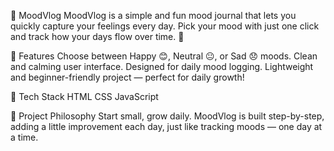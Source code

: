 🌟 MoodVlog
MoodVlog is a simple and fun mood journal that lets you quickly capture your feelings every day.
Pick your mood with just one click and track how your days flow over time. 🌈

📸 Features
Choose between Happy 😊, Neutral 😐, or Sad 😞 moods.
Clean and calming user interface.
Designed for daily mood logging.
Lightweight and beginner-friendly project — perfect for daily growth!


🎨 Tech Stack
HTML
CSS
JavaScript 

🌱 Project Philosophy
Start small, grow daily.
MoodVlog is built step-by-step, adding a little improvement each day, just like tracking moods — one day at a time.



